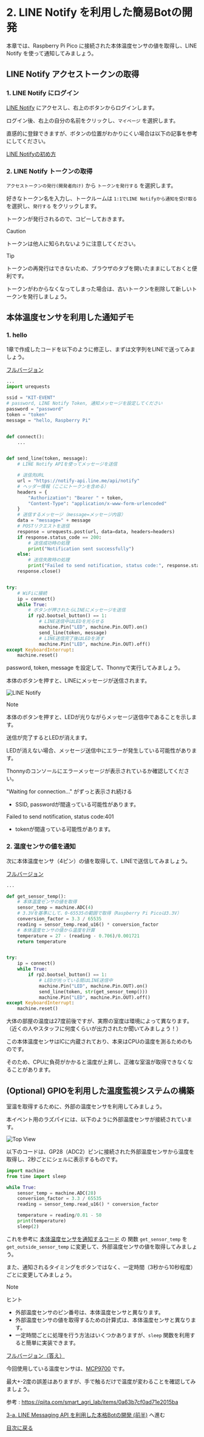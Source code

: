# 2. LINE Notify を利用した簡易Botの開発

本章では、Raspberry Pi Pico に接続された本体温度センサの値を取得し、LINE Notify を使って通知してみましょう。

## LINE Notify アクセストークンの取得

### 1. LINE Notify にログイン

[LINE Notify](https://notify-bot.line.me/ja/) にアクセスし、右上のボタンからログインします。

ログイン後、右上の自分の名前をクリックし、`マイページ` を選択します。

直感的に登録できますが、ボタンの位置がわかりにくい場合は以下の記事を参考にしてください。

[LINE Notifyの初め方](https://zenn.dev/protoout/articles/18-line-notify-setup)

### 2. LINE Notify トークンの取得

`アクセストークンの発行(開発者向け)` から `トークンを発行する` を選択します。

好きなトークン名を入力し、トークルームは `1:1でLINE Notifyから通知を受け取る` を選択し、`発行する` をクリックします。

トークンが発行されるので、コピーしておきます。

> [!CAUTION]
> トークンは他人に知られないように注意してください。

> [!TIP]
> トークンの再発行はできないため、ブラウザのタブを開いたままにしておくと便利です。
>
> トークンがわからなくなってしまった場合は、古いトークンを削除して新しいトークンを発行しましょう。

## 本体温度センサを利用した通知デモ

### 1. hello

1章で作成したコードを以下のように修正し、まずは文字列をLINEで送ってみましょう。

[フルバージョン](./code/2-hello.py)

```python
...
import urequests

ssid = "KIT-EVENT"
# password, LINE Notify Token, 通知メッセージを設定してください
password = "password"
token = "token"
message = "hello, Raspberry Pi"


def connect():
    ...


def send_line(token, message):
    # LINE Notify APIを使ってメッセージを送信

    # 送信先URL
    url = "https://notify-api.line.me/api/notify"
    # ヘッダー情報（ここにトークンを含める）
    headers = {
        "Authorization": "Bearer " + token,
        "Content-Type": "application/x-www-form-urlencoded"
    }
    # 送信するメッセージ（message=メッセージ内容）
    data = "message=" + message
    # POSTリクエストを送信
    response = urequests.post(url, data=data, headers=headers)
    if response.status_code == 200:
        # 送信成功時の処理
        print("Notification sent successfully")
    else:
        # 送信失敗時の処理
        print("Failed to send notification, status code:", response.status_code)
    response.close()


try:
    # WiFiに接続
    ip = connect()
    while True:
        # ボタンが押されたらLINEにメッセージを送信
        if rp2.bootsel_button() == 1:
            # LINE送信中はLEDを光らせる
            machine.Pin("LED", machine.Pin.OUT).on()
            send_line(token, message)
            # LINE送信完了後はLEDを消す
            machine.Pin("LED", machine.Pin.OUT).off()
except KeyboardInterrupt:
    machine.reset()
```

password, token, message を設定して、Thonnyで実行してみましょう。

本体のボタンを押すと、LINEにメッセージが送信されます。

![LINE Notify](./img/2-line.jpeg)

> [!NOTE]
> 本体のボタンを押すと、LEDが光りながらメッセージ送信中であることを示します。
>
> 送信が完了するとLEDが消えます。
>
> LEDが消えない場合、メッセージ送信中にエラーが発生している可能性があります。
>
> Thonnyのコンソールにエラーメッセージが表示されているか確認してください。
>
> "Waiting for connection..." がずっと表示され続ける
> - SSID, passwordが間違っている可能性があります。
>
> Failed to send notification, status code:401
> - tokenが間違っている可能性があります。

### 2. 温度センサの値を通知

次に本体温度センサ（4ピン）の値を取得して、LINEで送信してみましょう。

[フルバージョン](./code/2-temp.py)

```python
...

def get_sensor_temp():
    # 本体温度センサの値を取得
    sensor_temp = machine.ADC(4)
    # 3.3Vを基準にして、0-65535の範囲で取得（Raspberry Pi Picoは3.3V）
    conversion_factor = 3.3 / 65535
    reading = sensor_temp.read_u16() * conversion_factor
    # 本体温度センサの値から温度を計算
    temperature = 27 - (reading - 0.706)/0.001721
    return temperature


try:
    ip = connect()
    while True:
        if rp2.bootsel_button() == 1:
            # LEDが光っている間はLINE送信中
            machine.Pin("LED", machine.Pin.OUT).on()
            send_line(token, str(get_sensor_temp()))
            machine.Pin("LED", machine.Pin.OUT).off()
except KeyboardInterrupt:
    machine.reset()
```

大体の部屋の温度は27度前後ですが、実際の室度は環境によって異なります。（近くの人やスタッフに何度くらいが出力されたか聞いてみましょう！）

この本体温度センサはICに内蔵されており、本来はCPUの温度を測るためのものです。

そのため、CPUに負荷がかかると温度が上昇し、正確な室温が取得できなくなることがあります。

## (Optional) GPIOを利用した温度監視システムの構築

室温を取得するために、外部の温度センサを利用してみましょう。

本イベント用のラズパイには、以下のように外部温度センサが接続されています。

![Top View](./img/2-topview.png)

以下のコードは、GP28（ADC2）ピンに接続された外部温度センサから温度を取得し、2秒ごとにシェルに表示するものです。

```python
import machine
from time import sleep

while True:
    sensor_temp = machine.ADC(28)
    conversion_factor = 3.3 / 65535
    reading = sensor_temp.read_u16() * conversion_factor

    temperature = reading/0.01 - 50
    print(temperature)
    sleep(2)
```

これを参考に [本体温度センサを通知するコード](./code/2-temp.py) の 関数 `get_sensor_temp` を `get_outside_sensor_temp` に変更して、外部温度センサの値を取得してみましょう。

また、通知されるタイミングをボタンではなく、一定時間（3秒から10秒程度）ごとに変更してみましょう。

> [!NOTE]
> ヒント
>
> - 外部温度センサのピン番号は、本体温度センサと異なります。
> - 外部温度センサの値を取得するための計算式は、本体温度センサと異なります。
> - 一定時間ごとに処理を行う方法はいくつかありますが、`sleep` 関数を利用すると簡単に実装できます。

[フルバージョン（答え）](./code/2-sense-temp.py)

今回使用している温度センサは、[MCP9700](https://akizukidenshi.com/goodsaffix/mcp9700a.pdf) です。

最大+-2度の誤差はありますが、手で触るだけで温度が変わることを確認してみましょう。

参考 : https://qiita.com/smart_agri_lab/items/0a63b7cf0ad71e2015ba

[3-a. LINE Messaging API を利用した本格Botの開発 (前半)](3-a-practical-bot.md) へ進む

[目次に戻る](README.md)
